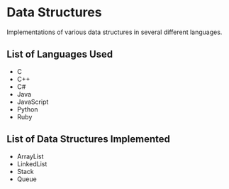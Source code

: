 # Data Structures

Implementations of various data structures in several different languages.

## List of Languages Used

* C
* C++
* C#
* Java
* JavaScript
* Python
* Ruby

## List of Data Structures Implemented

* ArrayList
* LinkedList
* Stack
* Queue

